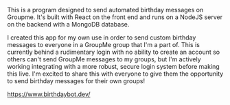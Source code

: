 This is a program designed to send automated birthday messages on Groupme. It's built with React on the front end and runs on a NodeJS server on the backend with a MongoDB database.

I created this app for my own use in order to send custom birthday messages to everyone in a GroupMe group that I'm a part of. This is currently behind a rudimentary login with no ability to create an account so others can't send GroupMe messages to my groups, but I'm actively working integrating with a more robust, secure login system before making this live. I'm excited to share this with everyone to give them the opportunity to send birthday messages for their own groups!

https://www.birthdaybot.dev/
